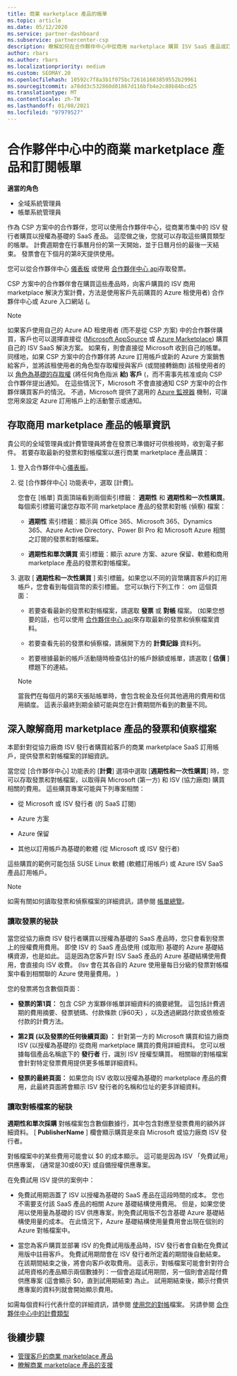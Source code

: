 ```yaml
---
title: 商業 marketplace 產品的帳單
ms.topic: article
ms.date: 05/12/2020
ms.service: partner-dashboard
ms.subservice: partnercenter-csp
description: 瞭解如何在合作夥伴中心中從商用 marketplace 購買 ISV SaaS 產品或訂用帳戶的計費方式。
author: rbars
ms.author: rbars
ms.localizationpriority: medium
ms.custom: SEOMAY.20
ms.openlocfilehash: 10592c7f8a3b1f075bc726161603859552b29961
ms.sourcegitcommit: a78dd3c532860d01867d116bfb4e2c88b84bcd25
ms.translationtype: MT
ms.contentlocale: zh-TW
ms.lasthandoff: 01/08/2021
ms.locfileid: "97979527"
---
```

# <a name="billing-for-commercial-marketplace-products-and-subscriptions-in-partner-center"></a>合作夥伴中心中的商業 marketplace 產品和訂閱帳單


**適當的角色**

- 全域系統管理員
- 帳單系統管理員

作為 CSP 方案中的合作夥伴，您可以使用合作夥伴中心，從商業市集中的 ISV 發行者購買以授權為基礎的 SaaS 產品。 這麼做之後，您就可以存取這些購買類型的帳單。 計費週期會在行事曆月份的第一天開始，並于日曆月份的最後一天結束。 發票會在下個月的第8天提供使用。

您可以從合作夥伴中心 [儀表板](https://partner.microsoft.com/dashboard/) 或使用 [合作夥伴中心 api](/partner-center/develop/)存取發票。

CSP 方案中的合作夥伴會在購買這些產品時，向客戶購買的 ISV 商用 marketplace 解決方案計費，方法是使用客戶先前購買的 Azure 租使用者) 合作夥伴中心或 Azure 入口網站 (。

>[!NOTE]
>如果客戶使用自己的 Azure AD 租使用者 (而不是從 CSP 方案) 中的合作夥伴購買，客戶也可以選擇直接從 ([Microsoft AppSource](https://appsource.microsoft.com/) 或 [Azure Marketplace](https://azuremarketplace.microsoft.com/)) 購買自己的 ISV SaaS 解決方案。 如果有，則會直接從 Microsoft 收到自己的帳單。 同樣地，如果 CSP 方案中的合作夥伴將 Azure 訂用帳戶或新的 Azure 方案銷售給客戶，並將該租使用者的角色型存取權授與客戶 (或間接轉銷商) 該租使用者的以 [角色為基礎的存取權](/azure/role-based-access-control/built-in-roles) (將任何角色指派 **給) 客戶** (，而不需事先核准或向 CSP 合作夥伴提出通知。 在這些情況下，Microsoft 不會直接通知 CSP 方案中的合作夥伴購買客戶的情況。 不過，Microsoft 提供了選用的 [Azure 監視器](/azure/azure-monitor/platform/alerts-activity-log) 機制，可讓您用來設定 Azure 訂用帳戶上的活動警示或通知。

## <a name="access-billing-information-for-commercial-marketplace-products"></a>存取商用 marketplace 產品的帳單資訊

貴公司的全域管理員或計費管理員將會在發票已準備好可供檢視時，收到電子郵件。 若要存取最新的發票和對帳檔案以進行商業 marketplace 產品購買：

1. 登入合作夥伴中心[儀表板](https://partner.microsoft.com/dashboard/)。

2. 從 [合作夥伴中心] 功能表中，選取 [計費]。 

    您會在 [帳單] 頁面頂端看到兩個索引標籤： **週期性** 和 **週期性和一次性購買**。 每個索引標籤可讓您存取不同 marketplace 產品的發票和對帳 (偵察) 檔案：

    - **週期性** 索引標籤：顯示與 Office 365、Microsoft 365、Dynamics 365、Azure Active Directory、Power BI Pro 和 Microsoft Azure 相關之訂閱的發票和對帳檔案。

    - **週期性和單次購買** 索引標籤：顯示 azure 方案、azure 保留、軟體和商用 marketplace 產品的發票和對帳檔案。
  
3. 選取 [ **週期性和一次性購買** ] 索引標籤。如果您以不同的貨幣購買客戶的訂用帳戶，您會看到每個貨幣的索引標籤。 您可以執行下列工作： om 這個頁面：

    - 若要查看最新的發票和對帳檔案，請選取 **發票** 或 **對帳** 檔案。  (如果您想要的話，也可以使用 [合作夥伴中心 api](/partner-center/develop/)來存取最新的發票和偵察檔案資料。

    - 若要查看先前的發票和偵察檔，請展開下方的 **計費記錄** 資料列。

    - 若要根據最新的帳戶活動隨時檢查估計的帳戶餘額或帳單，請選取 [ **估價** ] 標題下的連結。  

    >[!NOTE]
    > 當我們在每個月的第8天張貼帳單時，會包含稅金及任何其他適用的費用和信用額度。 這表示最終到期金額可能與您在計費期間所看到的數量不同。

## <a name="more-about-invoices-and-recon-files-for-commercial-marketplace-products"></a>深入瞭解商用 marketplace 產品的發票和偵察檔案

本節針對從協力廠商 ISV 發行者購買給客戶的商業 marketplace SaaS 訂用帳戶，提供發票和對帳檔案的詳細資訊。

當您從 [合作夥伴中心] 功能表的 [**計費**] 選項中選取 [**週期性和一次性購買**] 時，您可以存取發票和對帳檔案，以取得與 Microsoft (第一方) 和 ISV (協力廠商) 購買相關的費用。 這些購買專案可能與下列專案相關：

- 從 Microsoft 或 ISV 發行者 (的 SaaS 訂閱) 

- Azure 方案

- Azure 保留

- 其他以訂用帳戶為基礎的軟體 (從 Microsoft 或 ISV 發行者) 

這些購買的範例可能包括 SUSE Linux 軟體 (軟體訂用帳戶) 或 Azure ISV SaaS 產品訂用帳戶。

>[!NOTE]
> 如需有關如何讀取發票和偵察檔案的詳細資訊，請參閱 [帳單總覽](billing.md)。

### <a name="tips-on-reading-your-invoice"></a>讀取發票的秘訣

當您從協力廠商 ISV 發行者購買以授權為基礎的 SaaS 產品時，您只會看到發票上的授權費用費用。 即使 ISV 的 SaaS 產品使用 (或取用) 基礎的 Azure 基礎結構資源，也是如此。 這是因為您客戶對 ISV SaaS 產品的 Azure 基礎結構使用費用，會直接向 ISV 收費。  (Isv 會在其各自的 Azure 使用量每日分級的發票對帳檔案中看到相關聯的 Azure 使用量費用。 ) 

您的發票將包含數個頁面：

- **發票的第1頁：** 包含 CSP 方案夥伴帳單詳細資料的摘要總覽。 這包括計費週期的費用摘要、發票號碼、付款條款 (淨60天) ，以及透過網路付款或依檢查付款的計費方法。

- **第2頁 (以及發票的任何後續頁面) ：** 針對第一方的 Microsoft 購買和協力廠商 ISV (以授權為基礎的) 從商用 marketplace 購買的費用詳細資料。 您可以根據每個產品名稱底下的 **發行者** 行，識別 ISV 授權型購買。 相關聯的對帳檔案會針對特定發票費用提供更多帳單詳細資料。

- **發票的最終頁面：** 如果您向 ISV 收取以授權為基礎的 marketplace 產品的費用，此最終頁面將會顯示 ISV 發行者的名稱和位址的更多詳細資料。

### <a name="tips-on-reading-your-reconciliation-file"></a>讀取對帳檔案的秘訣

**週期性和單次採購** 對帳檔案包含數個數據行，其中包含對應至發票費用的額外詳細資料。 [ **PublisherName** ] 欄會顯示購買是來自 Microsoft 或協力廠商 ISV 發行者。

對帳檔案中的某些費用可能會以 $0 的成本顯示。 這可能是因為 ISV 「免費試用」供應專案， (通常是30或60天) 或自備授權供應專案。

在免費試用 ISV 提供的案例中：

- 免費試用期涵蓋了 ISV 以授權為基礎的 SaaS 產品在這段時間的成本。 您也不需要支付該 SaaS 產品的相關 Azure 基礎結構使用費用。  但是，如果您使用以使用量為基礎的 ISV 供應專案，則免費試用版不包含基礎 Azure 基礎結構使用量的成本。 在此情況下，Azure 基礎結構使用量費用會出現在個別的 Azure 對帳檔案中。

- 當您為客戶購買並部署 ISV 的免費試用版產品時，ISV 發行者會自動在免費試用版中註冊客戶。 免費試用期間會在 ISV 發行者所定義的期間後自動結束。 在該期間結束之後，將會向客戶收取費用。 這表示，對帳檔案可能會針對符合試用資格的產品顯示兩個數據列：一個會追蹤試用期間，另一個則會追蹤付費供應專案 (這會顯示 $0，直到試用期結束) 為止。 試用期結束後，顯示付費供應專案的資料列就會開始顯示費用。 

如需每個資料行代表什麼的詳細資訊，請參閱 [使用您的對帳](use-the-reconciliation-files.md)檔案。 另請參閱 [合作夥伴中心中的計費類型](billing-different-types.md)

## <a name="next-steps"></a>後續步驟

- [管理客戶的商業 marketplace 產品](csp-commercial-marketplace-manage.md)
- [瞭解商業 marketplace 產品的支援](csp-commercial-marketplace-support.md)